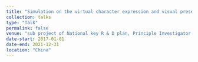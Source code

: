 ```yaml
---
title: "Simulation on the virtual character expression and visual presentation"
collection: talks
type: "Talk"
permalink: false
venue: "sub project of National key R & D plan, Principle Investigator."
date-start: 2017-01-01
date-end: 2021-12-31
location: "China"
---
```


